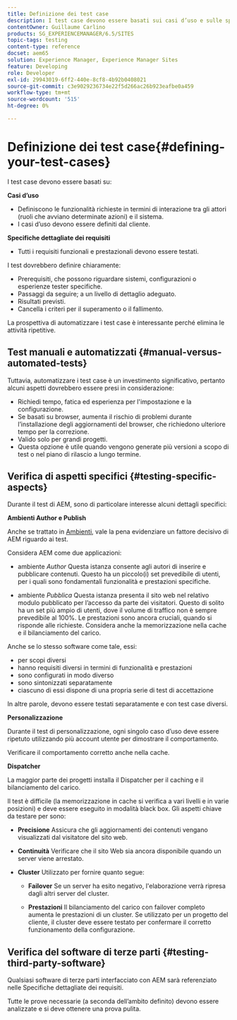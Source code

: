 ```yaml
---
title: Definizione dei test case
description: I test case devono essere basati sui casi d’uso e sulle specifiche dettagliate dei requisiti
contentOwner: Guillaume Carlino
products: SG_EXPERIENCEMANAGER/6.5/SITES
topic-tags: testing
content-type: reference
docset: aem65
solution: Experience Manager, Experience Manager Sites
feature: Developing
role: Developer
exl-id: 29943019-6ff2-440e-8cf8-4b92b0408021
source-git-commit: c3e9029236734e22f5d266ac26b923eafbe0a459
workflow-type: tm+mt
source-wordcount: '515'
ht-degree: 0%

---
```


# Definizione dei test case{#defining-your-test-cases}

I test case devono essere basati su:

**Casi d’uso**

* Definiscono le funzionalità richieste in termini di interazione tra gli attori (ruoli che avviano determinate azioni) e il sistema.
* I casi d’uso devono essere definiti dal cliente.

**Specifiche dettagliate dei requisiti**

* Tutti i requisiti funzionali e prestazionali devono essere testati.

I test dovrebbero definire chiaramente:

* Prerequisiti, che possono riguardare sistemi, configurazioni o esperienze tester specifiche.
* Passaggi da seguire; a un livello di dettaglio adeguato.
* Risultati previsti.
* Cancella i criteri per il superamento o il fallimento.

La prospettiva di automatizzare i test case è interessante perché elimina le attività ripetitive.

## Test manuali e automatizzati {#manual-versus-automated-tests}

Tuttavia, automatizzare i test case è un investimento significativo, pertanto alcuni aspetti dovrebbero essere presi in considerazione:

* Richiedi tempo, fatica ed esperienza per l&#39;impostazione e la configurazione.
* Se basati su browser, aumenta il rischio di problemi durante l’installazione degli aggiornamenti del browser, che richiedono ulteriore tempo per la correzione.
* Valido solo per grandi progetti.
* Questa opzione è utile quando vengono generate più versioni a scopo di test o nel piano di rilascio a lungo termine.

## Verifica di aspetti specifici {#testing-specific-aspects}

Durante il test di AEM, sono di particolare interesse alcuni dettagli specifici:

**Ambienti Author e Publish**

Anche se trattato in [Ambienti](/help/sites-developing/the-basics.md#environments), vale la pena evidenziare un fattore decisivo di AEM riguardo ai test.

Considera AEM come due applicazioni:

* ambiente *Author*
Questa istanza consente agli autori di inserire e pubblicare contenuti.
Questo ha un piccolo(i) set prevedibile di utenti, per i quali sono fondamentali funzionalità e prestazioni specifiche.

* ambiente *Pubblica*
Questa istanza presenta il sito web nel relativo modulo pubblicato per l’accesso da parte dei visitatori.
Questo di solito ha un set più ampio di utenti, dove il volume di traffico non è sempre prevedibile al 100%. Le prestazioni sono ancora cruciali, quando si risponde alle richieste. Considera anche la memorizzazione nella cache e il bilanciamento del carico.

Anche se lo stesso software come tale, essi:

* per scopi diversi
* hanno requisiti diversi in termini di funzionalità e prestazioni
* sono configurati in modo diverso
* sono sintonizzati separatamente
* ciascuno di essi dispone di una propria serie di test di accettazione

In altre parole, devono essere testati separatamente e con test case diversi.

**Personalizzazione**

Durante il test di personalizzazione, ogni singolo caso d’uso deve essere ripetuto utilizzando più account utente per dimostrare il comportamento.

Verificare il comportamento corretto anche nella cache.

**Dispatcher**

La maggior parte dei progetti installa il Dispatcher per il caching e il bilanciamento del carico.

Il test è difficile (la memorizzazione in cache si verifica a vari livelli e in varie posizioni) e deve essere eseguito in modalità black box. Gli aspetti chiave da testare per sono:

* **Precisione**
Assicura che gli aggiornamenti dei contenuti vengano visualizzati dal visitatore del sito web.

* **Continuità**
Verificare che il sito Web sia ancora disponibile quando un server viene arrestato.

* **Cluster**
Utilizzato per fornire quanto segue:

   * **Failover**
Se un server ha esito negativo, l&#39;elaborazione verrà ripresa dagli altri server del cluster.

   * **Prestazioni**
Il bilanciamento del carico con failover completo aumenta le prestazioni di un cluster.
Se utilizzato per un progetto del cliente, il cluster deve essere testato per confermare il corretto funzionamento della configurazione.

## Verifica del software di terze parti {#testing-third-party-software}

Qualsiasi software di terze parti interfacciato con AEM sarà referenziato nelle Specifiche dettagliate dei requisiti.

Tutte le prove necessarie (a seconda dell’ambito definito) devono essere analizzate e si deve ottenere una prova pulita.
